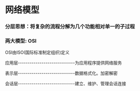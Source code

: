 # 网络模型

### 分层思想：将复杂的流程分解为几个功能相对单一的子过程

### 两大模型:   OSI

OSI由ISO(国际标准制定组织)定义

应用层-----------------------------为应用程序提供网络服务

表示层-----------------------------数据格式化。加密解密

会话层-----------------------------建立、维护、管理会话连接









